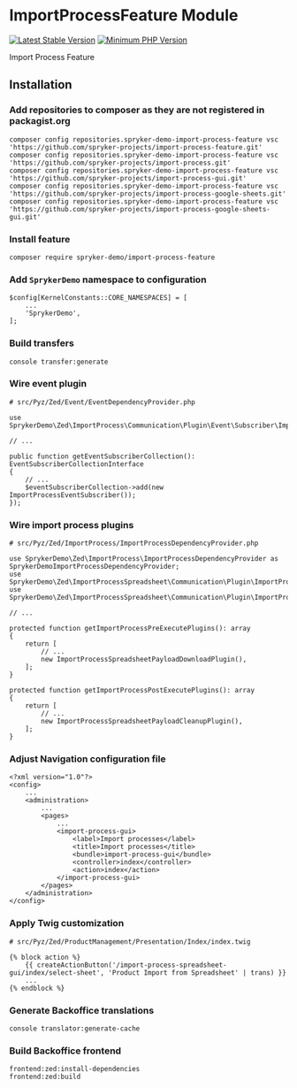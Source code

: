 # ImportProcessFeature Module
[![Latest Stable Version](https://poser.pugx.org/spryker-demo/import-process-feature/v/stable.svg)](https://packagist.org/packages/spryker-demo/import-process-feature)
[![Minimum PHP Version](https://img.shields.io/badge/php-%3E%3D%207.4-8892BF.svg)](https://php.net/)

Import Process Feature

## Installation

### Add repositories to composer as they are not registered in packagist.org

```
composer config repositories.spryker-demo-import-process-feature vsc 'https://github.com/spryker-projects/import-process-feature.git'
composer config repositories.spryker-demo-import-process-feature vsc 'https://github.com/spryker-projects/import-process.git'
composer config repositories.spryker-demo-import-process-feature vsc 'https://github.com/spryker-projects/import-process-gui.git'
composer config repositories.spryker-demo-import-process-feature vsc 'https://github.com/spryker-projects/import-process-google-sheets.git'
composer config repositories.spryker-demo-import-process-feature vsc 'https://github.com/spryker-projects/import-process-google-sheets-gui.git'
```

### Install feature

```
composer require spryker-demo/import-process-feature
```

### Add `SprykerDemo` namespace to configuration

```
$config[KernelConstants::CORE_NAMESPACES] = [
    ...
    'SprykerDemo',
];
```

### Build transfers

```
console transfer:generate
```

### Wire event plugin

```
# src/Pyz/Zed/Event/EventDependencyProvider.php

use SprykerDemo\Zed\ImportProcess\Communication\Plugin\Event\Subscriber\ImportProcessEventSubscriber;

// ...

public function getEventSubscriberCollection(): EventSubscriberCollectionInterface
{
    // ...
    $eventSubscriberCollection->add(new ImportProcessEventSubscriber());
});

```

### Wire import process plugins

```
# src/Pyz/Zed/ImportProcess/ImportProcessDependencyProvider.php

use SprykerDemo\Zed\ImportProcess\ImportProcessDependencyProvider as SprykerDemoImportProcessDependencyProvider;
use SprykerDemo\Zed\ImportProcessSpreadsheet\Communication\Plugin\ImportProcess\ImportProcessSpreadsheetPayloadCleanupPlugin;
use SprykerDemo\Zed\ImportProcessSpreadsheet\Communication\Plugin\ImportProcess\ImportProcessSpreadsheetPayloadDownloadPlugin;

// ...

protected function getImportProcessPreExecutePlugins(): array
{
    return [
        // ...
        new ImportProcessSpreadsheetPayloadDownloadPlugin(),
    ];
}

protected function getImportProcessPostExecutePlugins(): array
{
    return [
        // ...
        new ImportProcessSpreadsheetPayloadCleanupPlugin(),
    ];
}

```

### Adjust Navigation configuration file

```
<?xml version="1.0"?>
<config>
    ...
    <administration>
        ...
        <pages>
            ...
            <import-process-gui>
                <label>Import processes</label>
                <title>Import processes</title>
                <bundle>import-process-gui</bundle>
                <controller>index</controller>
                <action>index</action>
            </import-process-gui>
        </pages>
    </administration>
</config>
```

### Apply Twig customization

```
# src/Pyz/Zed/ProductManagement/Presentation/Index/index.twig

{% block action %}
    {{ createActionButton('/import-process-spreadsheet-gui/index/select-sheet', 'Product Import from Spreadsheet' | trans) }}
    ...
{% endblock %}
```

### Generate Backoffice translations

```
console translator:generate-cache
```

### Build Backoffice frontend

```
frontend:zed:install-dependencies
frontend:zed:build
```
